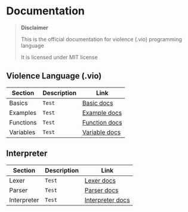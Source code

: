 # Documentation

> **Disclaimer**
>
> This is the official documentation for violence (.vio) programming language
>
> It is licensed under MIT license

## Violence Language (.vio)

|            Section    |Description                          |Link                         |
|----------------|-------------------------------|-----------------------------|
|Basics|`Test`            |[Basic docs](basics.md)            |
|Examples|`Test`            |[Example docs](examples.md)            |
|Functions|`Test`            |[Function docs](functions.md)            |
|Variables|`Test`            |[Variable docs](variables.md)            |


## Interpreter

|            Section    |Description                          |Link                         |
|----------------|-------------------------------|-----------------------------|
|Lexer|`Test`            |[Lexer docs](lexer.md)            |
|Parser|`Test`            |[Parser docs](parser.md)            |
|Interpreter|`Test`            |[Interpreter docs](interpreter.md)            |